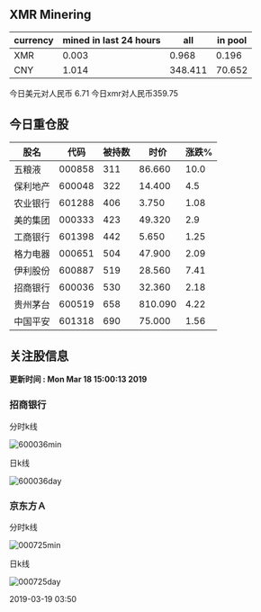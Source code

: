 ## XMR Minering

|currency|mined in last 24 hours|all|in pool|
|---|---|---|---|
|XMR|0.003|0.968|0.196|
|CNY|1.014|348.411|70.652|

今日美元对人民币 6.71	今日xmr对人民币359.75


## 今日重仓股 

|股名|代码|被持数|时价|涨跌%|
|---|---|---|---|---|
|五粮液|000858|311|86.660|10.0|
|保利地产|600048|322|14.400|4.5|
|农业银行|601288|406|3.750|1.08|
|美的集团|000333|423|49.320|2.9|
|工商银行|601398|442|5.650|1.25|
|格力电器|000651|504|47.900|2.09|
|伊利股份|600887|519|28.560|7.41|
|招商银行|600036|530|32.360|2.18|
|贵州茅台|600519|658|810.090|4.22|
|中国平安|601318|690|75.000|1.56|

## 关注股信息
**更新时间 : Mon Mar 18 15:00:13 2019**
### 招商银行 
分时k线

![600036min](http://image.sinajs.cn/newchart/min/n/sh600036.gif)

日k线

![600036day](http://image.sinajs.cn/newchart/daily/n/sh600036.gif)

### 京东方Ａ 
分时k线

![000725min](http://image.sinajs.cn/newchart/min/n/sz000725.gif)

日k线

![000725day](http://image.sinajs.cn/newchart/daily/n/sz000725.gif)

2019-03-19 03:50